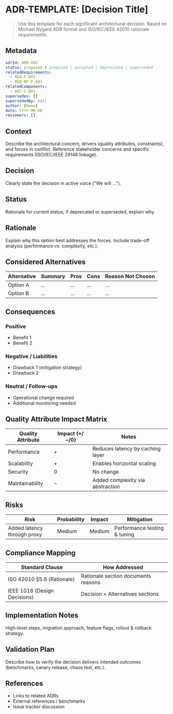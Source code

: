 # ADR-TEMPLATE: [Decision Title]

> Use this template for each significant architectural decision. Based on Michael Nygard ADR format and ISO/IEC/IEEE 42010 rationale requirements.

## Metadata
```yaml
adrId: ADR-XXX
status: proposed # proposed | accepted | deprecated | superseded
relatedRequirements:
  - REQ-F-001
  - REQ-NF-P-001
relatedComponents:
  - ARC-C-001
supersedes: []
supersededBy: null
author: [Name]
date: YYYY-MM-DD
reviewers: []
```

## Context
Describe the architectural concern, drivers (quality attributes, constraints), and forces in conflict. Reference stakeholder concerns and specific requirements (ISO/IEC/IEEE 29148 linkage).

## Decision
Clearly state the decision in active voice ("We will ...").

## Status
Rationale for current status; if deprecated or superseded, explain why.

## Rationale
Explain why this option best addresses the forces. Include trade-off analysis (performance vs. complexity, etc.).

## Considered Alternatives
| Alternative | Summary | Pros | Cons | Reason Not Chosen |
|------------|---------|------|------|-------------------|
| Option A | ... | ... | ... | ... |
| Option B | ... | ... | ... | ... |

## Consequences
### Positive
- Benefit 1
- Benefit 2

### Negative / Liabilities
- Drawback 1 (mitigation strategy)
- Drawback 2

### Neutral / Follow-ups
- Operational change required
- Additional monitoring needed

## Quality Attribute Impact Matrix
| Quality Attribute | Impact (+/−/0) | Notes |
|-------------------|----------------|-------|
| Performance | + | Reduces latency by caching layer |
| Scalability | + | Enables horizontal scaling |
| Security | 0 | No change |
| Maintainability | − | Added complexity via abstraction |

## Risks
| Risk | Probability | Impact | Mitigation |
|------|-------------|--------|-----------|
| Added latency through proxy | Medium | Medium | Performance testing & tuning |

## Compliance Mapping
| Standard Clause | How Addressed |
|-----------------|---------------|
| ISO 42010 §5.8 (Rationale) | Rationale section documents reasons |
| IEEE 1016 (Design Decisions) | Decision + Alternatives sections |

## Implementation Notes
High-level steps, migration approach, feature flags, rollout & rollback strategy.

## Validation Plan
Describe how to verify the decision delivers intended outcomes (benchmarks, canary release, chaos test, etc.).

## References
- Links to related ADRs
- External references / benchmarks
- Issue tracker discussion
